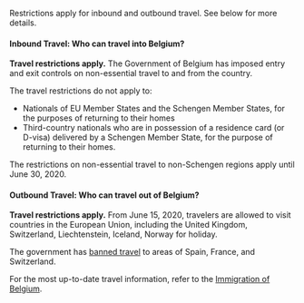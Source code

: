 Restrictions apply for inbound and outbound travel. See below for more details.

#### Inbound Travel: Who can travel into Belgium?

**Travel restrictions apply.** The Government of Belgium has imposed entry and exit controls on non-essential travel to and from the country.

The travel restrictions do not apply to:

- Nationals of EU Member States and the Schengen Member States, for the purposes of returning to their homes
- Third-country nationals who are in possession of a residence card (or D-visa) delivered by a Schengen Member State, for the purpose of returning to their homes.

The restrictions on non-essential travel to non-Schengen regions apply until June 30, 2020.

#### Outbound Travel: Who can travel out of Belgium?

**Travel restrictions apply.** From June 15, 2020, travelers are allowed to visit countries in the European Union, including the United Kingdom, Switzerland, Liechtenstein, Iceland, Norway for holiday.

The government has [banned travel](https://www.garda.com/crisis24/news-alerts/366151/belgium-authorities-ban-travel-to-areas-of-spain-france-and-switzerland-august-1-update-21) to areas of Spain, France, and Switzerland.

For the most up-to-date travel information, refer to the [Immigration of Belgium](https://dofi.ibz.be/sites/dvzoe/EN/Pages/Travel-to-Belgium.aspx).

